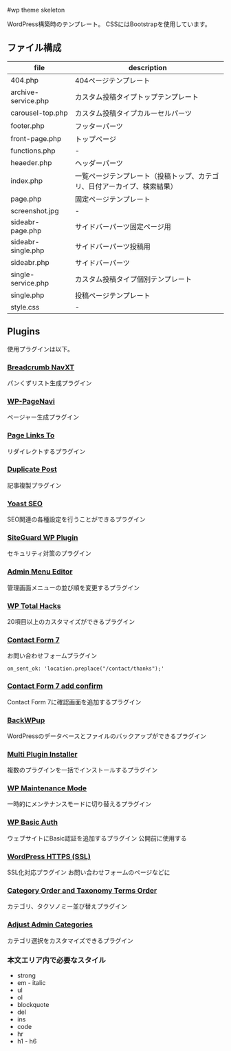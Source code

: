 #wp theme skeleton

WordPress構築時のテンプレート。
CSSにはBootstrapを使用しています。

## ファイル構成


| file | description |
|---|---|
| 404.php | 404ページテンプレート |
| archive-service.php | カスタム投稿タイプトップテンプレート |
| carousel-top.php | カスタム投稿タイプカルーセルパーツ |
| footer.php | フッターパーツ |
| front-page.php | トップページ |
| functions.php | - |
| heaeder.php | ヘッダーパーツ |
| index.php | 一覧ページテンプレート（投稿トップ、カテゴリ、日付アーカイブ、検索結果） |
| page.php | 固定ページテンプレート |
| screenshot.jpg | - |
| sideabr-page.php | サイドバーパーツ固定ページ用 |
| sideabr-single.php | サイドバーパーツ投稿用 |
| sideabr.php | サイドバーパーツ |
| single-service.php | カスタム投稿タイプ個別テンプレート |
| single.php | 投稿ページテンプレート |
| style.css | - |

## Plugins

使用プラグインは以下。

### [Breadcrumb NavXT](https://ja.wordpress.org/plugins/breadcrumb-navxt/)

パンくずリスト生成プラグイン

### [WP-PageNavi](https://ja.wordpress.org/plugins/wp-pagenavi/)

ページャー生成プラグイン

### [Page Links To](https://ja.wordpress.org/plugins/page-links-to/)

リダイレクトするプラグイン

### [Duplicate Post](https://ja.wordpress.org/plugins/duplicate-post/)

記事複製プラグイン

### [Yoast SEO](https://ja.wordpress.org/plugins/wordpress-seo/)

SEO関連の各種設定を行うことができるプラグイン

### [SiteGuard WP Plugin](https://ja.wordpress.org/plugins/siteguard/)

セキュリティ対策のプラグイン

### [Admin Menu Editor](https://ja.wordpress.org/plugins/admin-menu-editor/)

管理画面メニューの並び順を変更するプラグイン

### [WP Total Hacks](https://ja.wordpress.org/plugins/wp-total-hacks/)

20項目以上のカスタマイズができるプラグイン

### [Contact Form 7](https://ja.wordpress.org/plugins/contact-form-7/)

お問い合わせフォームプラグイン

```
on_sent_ok: 'location.preplace("/contact/thanks");'
```

### [Contact Form 7 add confirm](https://ja.wordpress.org/plugins/contact-form-7-add-confirm/)

Contact Form 7に確認画面を追加するプラグイン

### [BackWPup](https://ja.wordpress.org/plugins/backwpup/)

WordPressのデータベースとファイルのバックアップができるプラグイン

### [Multi Plugin Installer](https://ja.wordpress.org/plugins/multi-plugin-installer/)

複数のプラグインを一括でインストールするプラグイン

### [WP Maintenance Mode](https://ja.wordpress.org/plugins/wp-maintenance-mode/)

一時的にメンテナンスモードに切り替えるプラグイン

### [WP Basic Auth](https://ja.wordpress.org/plugins/wp-basic-auth/)

ウェブサイトにBasic認証を追加するプラグイン
公開前に使用する

### [WordPress HTTPS (SSL)](https://ja.wordpress.org/plugins/wordpress-https/)

SSL化対応プラグイン
お問い合わせフォームのページなどに

### [Category Order and Taxonomy Terms Order](https://ja.wordpress.org/plugins/taxonomy-terms-order/)

カテゴリ、タクソノミー並び替えプラグイン

### [Adjust Admin Categories](https://ja.wordpress.org/plugins/adjust-admin-categories/)

カテゴリ選択をカスタマイズできるプラグイン

### 本文エリア内で必要なスタイル

* strong
* em - italic
* ul
* ol
* blockquote
* del
* ins
* code
* hr
* h1 - h6

